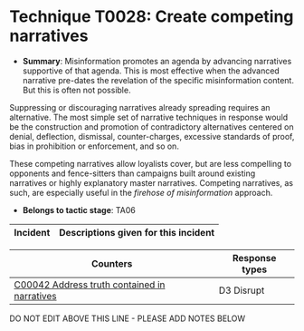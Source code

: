 # Technique T0028: Create competing narratives

* **Summary**: Misinformation promotes an agenda by advancing narratives supportive of that agenda. This is most effective when the advanced narrative pre-dates the revelation of the specific misinformation content. But this is often not possible. 

Suppressing or discouraging narratives already spreading requires an alternative. The most simple set of narrative techniques in response would be the construction and promotion of contradictory alternatives centered on denial, deflection, dismissal, counter-charges, excessive standards of proof, bias in prohibition or enforcement, and so on. 

These competing narratives allow loyalists cover, but are less compelling to opponents and fence-sitters than campaigns built around existing narratives or highly explanatory master narratives. Competing narratives, as such, are especially useful in the *firehose of misinformation* approach.

* **Belongs to tactic stage**: TA06


| Incident | Descriptions given for this incident |
| -------- | -------------------- |



| Counters | Response types |
| -------- | -------------- |
| [C00042 Address truth contained in narratives](../counters/C00042.md) | D3 Disrupt |


DO NOT EDIT ABOVE THIS LINE - PLEASE ADD NOTES BELOW